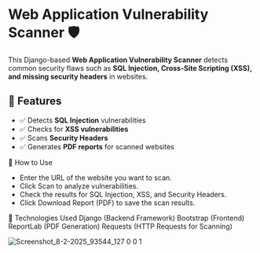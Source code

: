 # Web Application Vulnerability Scanner 🛡️

This Django-based **Web Application Vulnerability Scanner** detects common security flaws such as **SQL Injection, Cross-Site Scripting (XSS), and missing security headers** in websites. 

## 📌 Features
- ✅ Detects **SQL Injection** vulnerabilities  
- ✅ Checks for **XSS vulnerabilities**  
- ✅ Scans **Security Headers**  
- ✅ Generates **PDF reports** for scanned websites   


📝 How to Use
- Enter the URL of the website you want to scan.
- Click Scan to analyze vulnerabilities.
- Check the results for SQL Injection, XSS, and Security Headers.
- Click Download Report (PDF) to save the scan results.

🔧 Technologies Used
 Django (Backend Framework)
 Bootstrap (Frontend)
 ReportLab (PDF Generation)
 Requests (HTTP Requests for Scanning)


![Screenshot_8-2-2025_93544_127 0 0 1](https://github.com/user-attachments/assets/821cd1ad-fc93-4860-ad9f-5c30ad307773)
